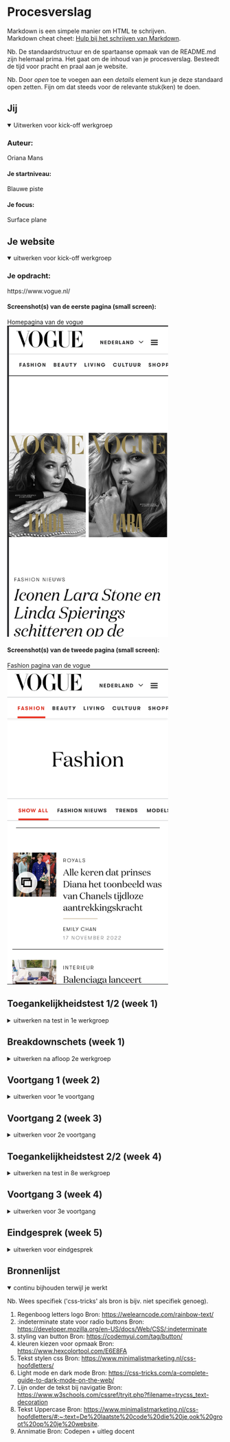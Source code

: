 # Procesverslag
Markdown is een simpele manier om HTML te schrijven.  
Markdown cheat cheet: [Hulp bij het schrijven van Markdown](https://github.com/adam-p/markdown-here/wiki/Markdown-Cheatsheet).

Nb. De standaardstructuur en de spartaanse opmaak van de README.md zijn helemaal prima. Het gaat om de inhoud van je procesverslag. Besteedt de tijd voor pracht en praal aan je website.

Nb. Door *open* toe te voegen aan een *details* element kun je deze standaard open zetten. Fijn om dat steeds voor de relevante stuk(ken) te doen.





## Jij

<details open>
  <summary>Uitwerken voor kick-off werkgroep</summary>

  ### Auteur:
  Oriana Mans

  #### Je startniveau:
  Blauwe piste

  #### Je focus:
  Surface plane 
</details>





## Je website

<details open>
  <summary>uitwerken voor kick-off werkgroep</summary>

  ### Je opdracht:
  <p>https://www.vogue.nl/</p>
  

  #### Screenshot(s) van de eerste pagina (small screen): 
  Homepagina van de vogue
  <img src="./images/homepagina.png" width="375px" alt="homepagina foto op telefoon">

  #### Screenshot(s) van de tweede pagina (small screen):
  Fashion pagina van de vogue  
  <img src="./images/fashionpagina.png" width="375px" alt="fashionpagina foto op telefoon">
 
</details>



## Toegankelijkheidstest 1/2 (week 1)

<details>
  <summary>uitwerken na test in 1e werkgroep</summary>

  ### Bevindingen
  Lijst met je bevindingen die in de test naar voren kwamen:
  punt 1 - De vogue site is best goed te lezen voor mensen die een screenreader gebruiken
  punt 2 - Doordat er maar weinig kleuren worden gebruikt op de site is er veel duidelijkheid voor mensen die slecht zicht hebben
  

  #### Screenreader
  Hier korte omschrijving 
  De hele tijd begint die opnieuw met de header voorlezen. De header wordt telkens opnieuw voorgelezen terwijl je op een bepaald moment wel door hebt wat er boven in de navigatie en header staat. Het is vervelend als je op een bepaald moment naar een bepaalde pagina gaat en er telkens dezelfde inhoud wordt voorlegezen alsin je h1 met je navigatiebalk. 

  Hier een omschrijving van hoe het opgelost kan worden 
  Door die uit te schakelen bij de volgende pagina's of een optie van dit is de navigatie begrepen? en dat je dan op ja klikt en de navigatie allen terug kan komen als je hem weer terug op roept. 

  #### Muis en Toetsenbord 
  Hier korte omschrijving 
  De site was prima te besturen met maar weinig vingers omdat je over het hele scherm verdeeld de info ziet en niet veel hoeft te scrollen opzij. Wel moet je naar beneden scrollen veel maara dat vond ik nog wel te doen. 

  Hier een omschrijving van hoe het opgelost kan worden 
  Heb hier niet perse een oplossing voor omdat het een toegankelijke site is voor mensen die weinig of geen motoriek in hun vingers hebben en met een toetsenbord en de tab knop valt de site prima te besturen. 

  #### Motoriek (shocks, elastiekjes)
  Hier korte omschrijving 
  Dit was vervelend. Maar bij elke site zal het vervelend zijn als je constante schokken in je arm voelt. Het was opzich prima te besturen als jeje concentratie goed erbij houdt en duidelijk voor ogen hebt op welke knoppen of afbeeldingen je gaat klikken. Wat wel vervelend is zijn de advertentie blokken met maar hele kleine kruisjes rechtsbovenin. Die kan je niet makkelijk even wegklikken als je constante schokjes in je hand/arm voelt. 

  Hier een omschrijving van hoe het opgelost kan worden 
  Dit zou kunnen worden opgeslotst door de kruizen groter te maken of een grotere knop met skip de advertentie. Ook minder afbeeldingen die om de 5 minuten veranderen want dat kan vervelend zijn als je al moeite hebt met naar de afbeelding toe te komen en als je er dan eindelijk bent dat de afbeelding dan verandert. Dus liever gewoon twee afbeeldingen naast elkaar dan dat hij wordt verandert. 

  #### Visueel (brillen, contrast, kleurenblind, dark/light). 
  Hier korte omschrijving 
  De site is geschikt voor mensen met een geel zicht en voor mensen die zwarte vlekken zien. Omdat er grote teskt koppen zijn en grote afbeeldingen. Is er best grote duidelijkheid niet veel afbeeldingen, geen gekke bewegende afbeeldingen. Als je wazig zicht hebt kan je niet goed lezen maar omdat de afbeeldingen zo groot zijn kan je nog wazig de afbeeldingen zien. De hierarchie is wel goed te bekijken en omdat alles stilstaat is het ook best duidelijk. 
    <img src="./images/wazig.png" width="375px" alt="wazige foto van scherm">


  Hier een omschrijving van hoe het opgelost kan worden (met indien nodig afbeeldingen)
Het logo niet in de navigatie zetten en niet dat elke keer de navigatie helemaal wordt voorgelezen als je een keer naar de andere pagina gaat. En de tabs die in het hamburger-menu zitten zijn niet zichtbaar tijdens het tabben dat kan voor verwaring zorgen omdat je soort van onzichtbaar aan het tabben bent. 

</details>



## Breakdownschets (week 1)

<details>
  <summary>uitwerken na afloop 2e werkgroep</summary>

  ### de hele pagina: 
  <img src="./images/Vogue_NL_-_Jouw_dagelijkse_dosis_fashion,_beauty,_cultuur,_living_&_meer_-_blijf_op_de_hoogte_van_de_nieuwste_trends_en_het_laat.jpg" width="375px" alt="breakdown van de hele pagina">
  De pagina is geschetst en bij alle onderdelen staat geschreven wat voor html element het is. 

  ### dynamisch deel (bijv menu): 
  <img src="hamburgermenuuitleg.jpg" width="375px" alt="breakdown van een dynamisch deel">
  Het hamburger menu is ook onderverdeeld in verschillende html elementen die heb ik erbij geschreven.
</details>





## Voortgang 1 (week 2)

<details>
  <summary>uitwerken voor 1e voortgang</summary>

  ### Stand van zaken
  Ik was echt goed begonnen. Ik heb een vette code in css toegevoegd zodat mijn logo een coole eigen tuch heeft en ben in een week al meer opgeschoten dan ik had verwacht en dan ik kon. Ben best trots op mezelf. Ik kan nu door met de rest van de site. Maar het begin staat. 


  ### Agenda voor meeting
  samen met je groepje opstellen
  -Vragen hoe ik de nav in een flexbox kan zetten
  -Nth of type even duidelijk krijgen zodat ik alle items hetzelfde kan stylen

  ### Verslag van meeting
  hier na afloop snel de uitkomsten van de meeting vastleggen

  - Je hebt al een goed begin. Probeer de site nog een beetje meer eigen te maken door misschien iets met de vormgeving te doen. Voor de rest ziet er het al goed uit echt een goed begin. 

  - Prima begin de navigatie staat er al in dat is een goed begin nu kun je echt aan de slag met de content toevoegen. Succes. 

  - Misschien kun je de kopjes ipv allemaal p's te noemen een h2 of h3 geven. 

  - Dus meer content, maak de site eigen en voeg meer content toe. 

</details>





## Voortgang 2 (week 3)

<details>
  <summary>uitwerken voor 2e voortgang</summary>

  ### Stand van zaken
  Ik ben in afgelopen week heel veel opgeschoten ik ben begonnen aan de 2e pagina. Alleen moet ik daar nog diverse content aan gaan toevoegen maar ik ben heel erg tevreden met wat ik tot nu toe heb. Alleen heb ik een klein beejte stress omdat ik nog heel veel content moet gaan toevoegen en 4 elementen uit de Surface plane. Ik ga gewoon nog heel veel eraan zitten om het nog af te krijgen en aan al de eisen te voldoen. Ik ben bang voor de java maar daar ben ik al redelijk ver mee opweg. 


  ### Agenda voor meeting
  - Hoe maak ik een footer?
  - Hoe koppel ik mijn eerste pagina naar de tweede pagina via css

  ### Verslag van meeting
  hier na afloop snel de uitkomsten van de meeting vastleggen

  - Maak je p's h2 en h3tjes
  - Link je 2 pagina's aan elkaar
  - Voeg je hamburger menu toe met java script + koppel even je javascript aan je bestand

</details>





## Toegankelijkheidstest 2/2 (week 4)

<details>
  <summary>uitwerken na test in 8e werkgroep</summary>

  ### Bevindingen
    - Op de index doen alle tabs het. Hij doet het op elk linkje van de navigatie. Daarna gaat hij naar boven omdat ik niet meer linkjes in mijn site heb. 
    - Op de tweede pagina pakt hij de twee navigaties omdat daar alle twee alleen maar linkjes in zitten.
    - Dus qua tabs zit het goed , alle linkjes worden gepakt en kan je doorheen tabben

  #### Screenreader
  Vogue werd als eerste voorgelezen en daarna noemde hij op dat er een lijst was met 5 onderdelen. Wat dus mijn navigatiebalk is. Na de lijst op te noemen doet hij alsof alle linkjes zijn bezocht. Dat is dus niet helemaal goed want ik wil dat dat alleen gebeurd wanneer de linke echt bezocht is. Hij noemt alleen de links op tijdens het tabben dus dat is goed. Ik heb voor de rest ook geen andere links op de pagina. Ook noemt hij de kopjes steeds. Dat is dus goed omdat hij de site in verschillende kopjes aan het opdelen is. 


  #### Muis en Toetsenbord 
  De site is goed te besturen via het toetsenbord omdat alle linkjes goed zijn gelinkt. Ook naar beneden of naar boven scrollen kan gewoon met de naar boven of naar beneden pijlen. En ik heb alleen een navigatie om te besturen door de site heen. Dus de muis is ook goed te besturen met de muis en toetsenbord. 


  #### Motoriek (shocks, elastiekjes)
  Met vingers aan elkaar met een elastiekje lukt het prima om de site te besturen. Omdat ik de navigatie met tab aan het besturen ben en omdat ik geen kleine foto's heb kan ik ze gewoon goed bekijken dus met minder goede motoriek in de vingers lukt het prima. Dat komt vooral omdat de tabs goed zijn ingesteld en voor de rest scrol ik naar beneden met pijltjes. 


  #### Visueel (brillen, contrast, kleurenblind, dark/light). 
  Net als bij de vorige test had ik het met een gele bril bekeken en ik zag heel goed de foto's omdat ze groot zijn en duidelijk te lezn. In dark mode. In light mode zie ik met de gele bril helemaal niks omdat de contrasten veel minder zijn. Dus de site is voor mensen met slecht zicht in light mode echt niet goed te besturen. 


</details>




## Voortgang 3 (week 4)

<details>
  <summary>uitwerken voor 3e voortgang</summary>

  ### Stand van zaken
  Deze week heb ik heel veel gedaan aan mijn site. De tweede pagina is bijna af en ik heb thuis heel veel aan de footer gezeten. Ik heb nu al meer gedaan dan ik had verwacht dat ik ooit zou kunnen maken. Alleen loop ik nu nog vast op mijn hamburger-menu en dan vooral om terug te toggelen en het lukt me niet om die ook op de tweede pagina te krijgen omdat ik daar al 2 andere navigaties heb. Ik heb 


  ### Agenda voor meeting
  samen met je groepje opstellen
  - Even vragen of ik genoeg content op mijn site heb?
  - Kan ik een kruisje maken bij mijn hamburgermenu maken of moet ik gewoon terug drukken?
  - Checken of mijn annimatie goed genoeg is
  - Hoe voeg ik een video toe

  ### Verslag van meeting
  hier na afloop snel de uitkomsten van de meeting vastleggen

  - De site is al redelijk op orde voeg nog de surface plain dingen toe nog 4 elementen. Formulier invoegen.
  - Haal de css van de video uit de HTMl en voeg het toe in de css
  

</details>





## Eindgesprek (week 5)

<details>
  <summary>uitwerken voor eindgesprek</summary>

  ### Je uitkomst - karakteristiek screenshots:
Foto header sticky
  <img src="./images/headerstick.png" width="375px" alt="header sticky">
Animatie
  <img src="./images/animatie.png" width="375px" alt="animatie">
Footer
  <img src="./images/footer.png" width="375px" alt="footer">
Hamburgermenu
  <img src="./images/hamburgermenuopenklap.png" width="375px" alt="hamburgermenu">
Formulier
  <img src="./images/formulier.png" width="375px" alt="formulier">
Video
  <img src="./images/video.png" width="375px" alt="video">
Dom manipulatie 
  <img src="./images/dom.png" width="375px" alt="domManipulatie">
Dark-light 
  <img src="./images/lightmode.png" width="375px" alt="lightmode">




  ### Dit ging goed/Heb ik geleerd: 
Ik heb echt van alles geleerd wat ik hiervoor nog niet wist zoals werken met de root wat ik nog nooit had gedaan. Ik snapte voorheen helemaal niks van css maar heb nu echt grote stappen gemaakt met hoe het werkt om met de root en nth of type te werken. Ik ben trots en heb meer gedaan dan ik ooit had verwacht wat ik kon met css. 
Ik ga voortaan altijd met een root en vars werken omdat ik het een hele slimme truc vind om netjes te werk te gaan omdat je toch heel veel dezelfde kleuren gebruikt. 
Ik ben ook blij dat ik nog meer javascript heb kunnen toevoegen dan ik van te voren had gedacht te kunnen en snappen. 
  <img src="./images/root.png" width="375px" alt="screenshot root">



  ### Dit was lastig/Is niet gelukt:
  De site tabben en heel toegankelijk maken had ik heel veel moeite mee. Als ik meer tijd had gehad had ik het fijn gevonden om me daar nog meer in te verdiepen zodat ik echt een goede site voor de screenreader zou kunnen ontwerpen. 
  Ik vind het jammer dat het niet is gelukt om de site helemaal screenreader netjes te maken. 
  Verder was ik vaak in de war met de nth of type en de first of type maar door er echt heel veel aandacht in te besteden lukte dat erg goed.

  <img src="./images/java.png" width="375px" alt="screenshot root">
</details>





## Bronnenlijst

<details open>
  <summary>continu bijhouden terwijl je werkt</summary>

  Nb. Wees specifiek ('css-tricks' als bron is bijv. niet specifiek genoeg).

  1. Regenboog letters logo Bron:  https://welearncode.com/rainbow-text/
  2. :indeterminate state voor radio buttons  Bron: https://developer.mozilla.org/en-US/docs/Web/CSS/:indeterminate 
  3. styling van button Bron: https://codemyui.com/tag/button/ 
  4. kleuren kiezen voor opmaak Bron: https://www.hexcolortool.com/E6E8FA 
  5. Tekst stylen css Bron: https://www.minimalistmarketing.nl/css-hoofdletters/ 
  6. Light mode en dark mode Bron: https://css-tricks.com/a-complete-guide-to-dark-mode-on-the-web/ 
  7. Lijn onder de tekst bij navigatie Bron: https://www.w3schools.com/cssref/tryit.php?filename=trycss_text-decoration 
  8. Tekst Uppercase Bron: https://www.minimalistmarketing.nl/css-hoofdletters/#:~:text=De%20laatste%20code%20die%20je,ook%20groot%20op%20je%20website. 
  9. Annimatie Bron: Codepen + uitleg docent

</details>